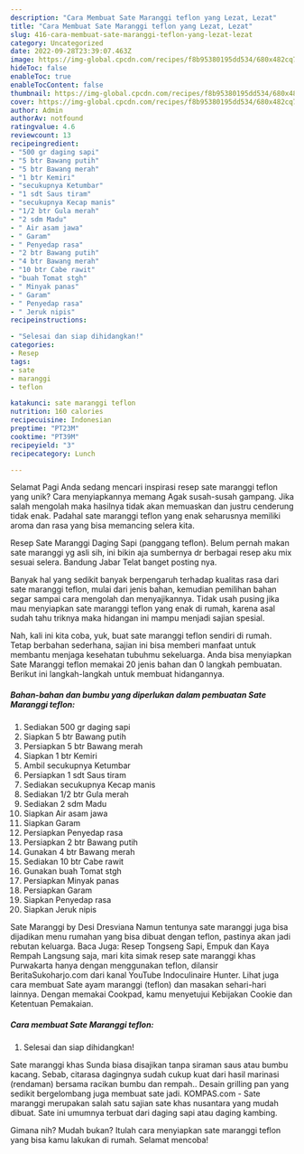 ```yaml
---
description: "Cara Membuat Sate Maranggi teflon yang Lezat, Lezat"
title: "Cara Membuat Sate Maranggi teflon yang Lezat, Lezat"
slug: 416-cara-membuat-sate-maranggi-teflon-yang-lezat-lezat
category: Uncategorized
date: 2022-09-28T23:39:07.463Z
image: https://img-global.cpcdn.com/recipes/f8b95380195dd534/680x482cq70/sate-maranggi-teflon-foto-resep-utama.jpg
hideToc: false
enableToc: true
enableTocContent: false
thumbnail: https://img-global.cpcdn.com/recipes/f8b95380195dd534/680x482cq70/sate-maranggi-teflon-foto-resep-utama.jpg
cover: https://img-global.cpcdn.com/recipes/f8b95380195dd534/680x482cq70/sate-maranggi-teflon-foto-resep-utama.jpg
author: Admin
authorAv: notfound
ratingvalue: 4.6
reviewcount: 13
recipeingredient:
- "500 gr daging sapi"
- "5 btr Bawang putih"
- "5 btr Bawang merah"
- "1 btr Kemiri"
- "secukupnya Ketumbar"
- "1 sdt Saus tiram"
- "secukupnya Kecap manis"
- "1/2 btr Gula merah"
- "2 sdm Madu"
- " Air asam jawa"
- " Garam"
- " Penyedap rasa"
- "2 btr Bawang putih"
- "4 btr Bawang merah"
- "10 btr Cabe rawit"
- "buah Tomat stgh"
- " Minyak panas"
- " Garam"
- " Penyedap rasa"
- " Jeruk nipis"
recipeinstructions:

- "Selesai dan siap dihidangkan!"
categories:
- Resep
tags:
- sate
- maranggi
- teflon

katakunci: sate maranggi teflon 
nutrition: 160 calories
recipecuisine: Indonesian
preptime: "PT23M"
cooktime: "PT39M"
recipeyield: "3"
recipecategory: Lunch

---
```



Selamat Pagi Anda sedang mencari inspirasi resep sate maranggi teflon yang unik? Cara menyiapkannya memang Agak susah-susah gampang. Jika salah mengolah maka hasilnya tidak akan memuaskan dan justru cenderung tidak enak. Padahal sate maranggi teflon yang enak seharusnya memiliki aroma dan rasa yang bisa memancing selera kita.


Resep Sate Maranggi Daging Sapi (panggang teflon). Belum pernah makan sate maranggi yg asli sih, ini bikin aja sumbernya dr berbagai resep aku mix sesuai selera. Bandung Jabar Telat banget posting nya.

Banyak hal yang sedikit banyak berpengaruh terhadap kualitas rasa dari sate maranggi teflon, mulai dari jenis bahan, kemudian pemilihan bahan segar sampai cara mengolah dan menyajikannya. Tidak usah pusing jika mau menyiapkan sate maranggi teflon yang enak di rumah, karena asal sudah tahu triknya maka hidangan ini mampu menjadi sajian spesial.


Nah, kali ini kita coba, yuk, buat sate maranggi teflon sendiri di rumah. Tetap berbahan sederhana, sajian ini bisa memberi manfaat untuk membantu menjaga kesehatan tubuhmu sekeluarga. Anda bisa menyiapkan Sate Maranggi teflon memakai 20 jenis bahan dan 0 langkah pembuatan. Berikut ini langkah-langkah untuk membuat hidangannya.

<!--inarticleads1-->

##### Bahan-bahan dan bumbu yang diperlukan dalam pembuatan Sate Maranggi teflon:

1. Sediakan 500 gr daging sapi
1. Siapkan 5 btr Bawang putih
1. Persiapkan 5 btr Bawang merah
1. Siapkan 1 btr Kemiri
1. Ambil secukupnya Ketumbar
1. Persiapkan 1 sdt Saus tiram
1. Sediakan secukupnya Kecap manis
1. Sediakan 1/2 btr Gula merah
1. Sediakan 2 sdm Madu
1. Siapkan  Air asam jawa
1. Siapkan  Garam
1. Persiapkan  Penyedap rasa
1. Persiapkan 2 btr Bawang putih
1. Gunakan 4 btr Bawang merah
1. Sediakan 10 btr Cabe rawit
1. Gunakan buah Tomat stgh
1. Persiapkan  Minyak panas
1. Persiapkan  Garam
1. Siapkan  Penyedap rasa
1. Siapkan  Jeruk nipis


Sate Maranggi by Desi Dresviana Namun tentunya sate maranggi juga bisa dijadikan menu rumahan yang bisa dibuat dengan teflon, pastinya akan jadi rebutan keluarga. Baca Juga: Resep Tongseng Sapi, Empuk dan Kaya Rempah Langsung saja, mari kita simak resep sate maranggi khas Purwakarta hanya dengan menggunakan teflon, dilansir BeritaSukoharjo.com dari kanal YouTube Indoculinaire Hunter. Lihat juga cara membuat Sate ayam maranggi (teflon) dan masakan sehari-hari lainnya. Dengan memakai Cookpad, kamu menyetujui Kebijakan Cookie dan Ketentuan Pemakaian. 

<!--inarticleads2-->

##### Cara membuat Sate Maranggi teflon:


1. Selesai dan siap dihidangkan!

Sate maranggi khas Sunda biasa disajikan tanpa siraman saus atau bumbu kacang. Sebab, citarasa dagingnya sudah cukup kuat dari hasil marinasi (rendaman) bersama racikan bumbu dan rempah.. Desain grilling pan yang sedikit bergelombang juga membuat sate jadi. KOMPAS.com - Sate maranggi merupakan salah satu sajian sate khas nusantara yang mudah dibuat. Sate ini umumnya terbuat dari daging sapi atau daging kambing. 

Gimana nih? Mudah bukan? Itulah cara menyiapkan sate maranggi teflon yang bisa kamu lakukan di rumah. Selamat mencoba!
